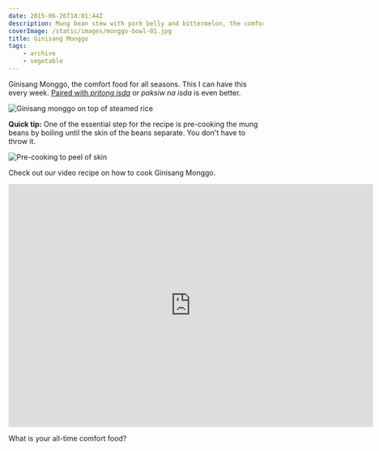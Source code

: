 ```yaml
---
date: 2015-06-26T18:01:44Z
description: Mung bean stew with pork belly and bittermelon, the comfort food for all seasons.
coverImage: /static/images/monggo-bowl-01.jpg
title: Ginisang Monggo
tags: 
    - archive
    - vegetable
---
```


Ginisang Monggo, the comfort food for all seasons. This I can have this every week. [Paired with _pritong isda_](/2011/07/21/monggo-tamban/) or _paksiw na isda_ is even better.

<img src="/static/images/monggo-plated-01.jpg" title="Ginisang monggo on top of steamed rice">

**Quick tip:** One of the essential step for the recipe is pre-cooking the mung beans by boiling until the skin of the beans separate. You don't have to throw it.

<img src="/static/images/monggo-pre-cook.jpg" title="Pre-cooking to peel of skin">

Check out our video recipe on how to cook Ginisang Monggo.

<p>
<iframe src="https://www.youtube.com/embed/VBGDZ2nQ2ZI?wmode=opaque" frameborder="0" width="720" height="480"></iframe>
</p>

What is your all-time comfort food?
